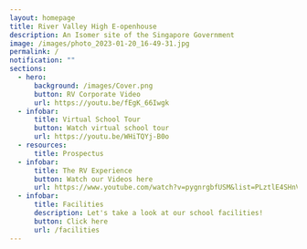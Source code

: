 ```yaml
---
layout: homepage
title: River Valley High E-openhouse
description: An Isomer site of the Singapore Government
image: /images/photo_2023-01-20_16-49-31.jpg
permalink: /
notification: ""
sections:
  - hero:
      background: /images/Cover.png
      button: RV Corporate Video
      url: https://youtu.be/fEgK_66Iwgk
  - infobar:
      title: Virtual School Tour
      button: Watch virtual school tour
      url: https://youtu.be/WHiTQYj-B0o
  - resources:
      title: Prospectus
  - infobar:
      title: The RV Experience
      button: Watch our Videos here
      url: https://www.youtube.com/watch?v=pygnrgbfUSM&list=PLztlE4SHnVGb3aeZsL7WMX9qjWIFdlkWS
  - infobar:
      title: Facilities
      description: Let's take a look at our school facilities!
      button: Click here
      url: /facilities
---
```

